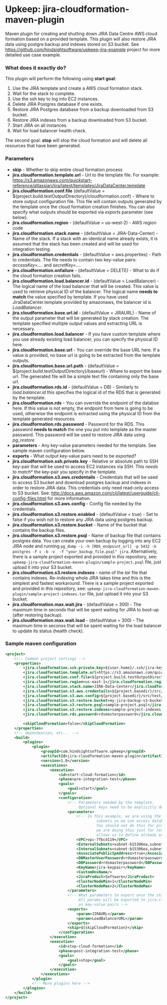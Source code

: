 Upkeep: jira-cloudformation-maven-plugin
========================================
Maven plugin for creating and shutting down JIRA Data Centre AWS cloud formation based on a provided template. This 
plugin will also restore JIRA data using postgre backup and indexes stored on S3 bucket. See 
<https://github.com/hindsightsoftware/upkeep-jira-example> project for more detailed use case example.

### What does it exactly do?

This plugin will perform the following using **start goal**:

1. Use the JIRA template and create a AWS cloud formation stack.
2. Wait for the stack to complete.
3. Use the ssh key to log into EC2 instances.
4. Delete JIRA Postgres database if one exists.
5. Restore JIRA Postgres database from a backup downloaded from S3 bucket.
6. Restore JIRA indexes from a backup downloaded from S3 bucket.
7. Start JIRA on all instances.
8. Wait for load balancer health check.

The second goal: **stop** will stop the cloud formation and will delete all resources that have been generated.

### Parameters

* **skip** - Whether to skip entire cloud formation process
* **jira.cloudformation.template.url** - Url to the template file. For example: 
  <https://s3.amazonaws.com/quickstart-reference/atlassian/jira/latest/templates/JiraDataCenter.template>
* **jira.cloudformation.conf.file** (defaultValue = ${project.build.testOutputDirectory}/cloudformation.conf) - Where to
  store output configuration file. This file will contain outputs generated by the template once the cloud formation
  creation finishes. You can also specify what outputs should be exported via *exports* parameter (see below).
* **jira.cloudformation.region** - (defaultValue = us-west-2) - AWS region code
* **jira.cloudformation.stack.name** - (defaultValue = JIRA-Data-Center) - Name of the stack. If a stack with an
  identical name already exists, it is assumed that the stack has been created and will be used for integration testing.
* **jira.cloudformation.credentials** - (defaultValue = aws.properties) - Path to credentials. The file needs to contain
  two key-value pairs: *accessKey=....* and *secretKey=....*
* **jira.cloudformation.onfailure** - (defaultValue = DELETE) - What to do if the cloud formation creation fails.
* **jira.cloudformation.load.balancer.id** - (defaultValue = LoadBalancer) - The logical name of the load balancer
  that will be created. This value is used to retrieve physical ID of the balancer. The logical name **needs to match**
  the value specified by template. If you have used JiraDataCenter.template provided by amazonaws, the balancer id is
  *LoadBalancer*.
* **jira.cloudformation.base.url.id** - (defaultValue = JIRAURL) - Name of the output parameter that will be generated
  by stack creation. The template specified multiple output values and extracting URL is necessary. 
* **jira.cloudformation.load.balancer** - If you have custom template where you use already existing load balancer, you
  can specify the physical ID here.
* **jira.cloudformation.base.url** - You can override the base URL here. If a value is provided, no base url is going
  to be extracted from the template outputs.
* **jira.cloudformation.base.url.path** -  (defaultValue = ${project.build.testOutputDirectory}/baseurl) - Where to
  export the base url. The generated file will be a simple text file containing only the base url. 
* **jira.cloudformation.rds.id** - (defaultValue = DB) - Similarly to *load.balancer.id* this specifies the logical
  id of the RDS that is generated by the template.
* **jira.cloudformation.rds** - You can override the endpoint of the databse here. If this value is not empty, the
  endpoint from here is going to be used, otherwise the endpoint is extracted using the physical ID from the template
  generated resources.
* **jira.cloudformation.rds.password** - Password for the RDS. This password **needs to match** the one you put into
  template as the master password. This password will be used to restore JIRA data using *pg_restore*
* **parameters** - Any key-value parameters needed for the template. See sample maven configuration below.
* **exports** - What output key-value pairs need to be exported?
* **jira.cloudformation.ssh.private.key** - Relative or absolute path to SSH key-pair that will be used to access EC2
  instances via SSH. This *needs to match** the key-pair you specify in the template.
* **jira.cloudformation.s3.aws.credentails** - Credentials that will be used to access S3 bucket and download postgres
  backup and indexes in order to restore JIRA data. This credentials only need read-only access to S3 bucket. See: 
  <http://docs.aws.amazon.com/cli/latest/userguide/cli-config-files.html> for more information.
* **jira.cloudformation.s3.aws.config** - Config file needed by the credentials.
* **jira.cloudformation.s3.restore.enabled** - (defaultValue = true) - Set to false if you wish not to restore any JIRA
  data using postgres backup.
* **jira.cloudformation.s3.restore.bucket** - Name of the bucket that contains the backup files.
* **jira.cloudformation.s3.restore.psql** - Name of backup file that contains postgres data. You can create your own 
  backup by logging into any EC2 JIRA node and running `pg_dump -i -h [RDS_endpoint_url] -p 5432 -U postgres -F c -b -v 
  -f "your_backup_file.psql" jira`. Alternatively, there is a sample project exported and provided in this repository,
  see: `upkeep-jira-cloudformation-maven-plugin/sample-project.psql` file, just upload it into your S3 bucket.
* **jira.cloudformation.s3.restore.indexes** - name of the *tar* file that contains indexes. Re-indexing whole JIRA
  takes time and this is the simplest and fastest workaround. There is a sample project exported and provided in this
  repository, see: `upkeep-jira-cloudformation-maven-plugin/sample-project-indexes.tar` file, just upload it into
  your S3 bucket.
* **jira.cloudformation.max.wait.jira** - (defaultValue = 300) - The maximum time in seconds that will be spent waiting 
  for JIRA to boot-up (after restoring backup).
* **jira.cloudformation.max.wait.load** - (defaultValue = 300) - The maximum time in seconss that will be spent waiting 
  for the load balancer to update its status (health check).

### Sample maven configuration
```xml
<project>
    <!-- Common project settings -->
    <properties>
        <jira.cloudformation.ssh.private.key>${user.home}/.ssh/jira-keypair.pem</jira.cloudformation.ssh.private.key>
        <jira.cloudformation.template.url>https://s3.amazonaws.com/quickstart-reference/atlassian/jira/latest/templates/JiraDataCenter.template</jira.cloudformation.template.url>
        <jira.cloudformation.conf.file>${project.build.testOutputDirectory}/cloudformation.conf</jira.cloudformation.conf.file>
        <jira.cloudformation.region>us-east-1</jira.cloudformation.region>
        <jira.cloudformation.stack.name>JIRA-Data-Center</jira.cloudformation.stack.name>
        <jira.cloudformation.s3.aws.credentails>${project.basedir}/src/test/resources/s3.aws.user/credentials</jira.cloudformation.s3.aws.credentails>
        <jira.cloudformation.s3.aws.config>${project.basedir}/src/test/resources/s3.aws.user/config</jira.cloudformation.s3.aws.config>
        <jira.cloudformation.s3.restore.bucket>my-jira-backup-s3-bucket</jira.cloudformation.s3.restore.bucket>
        <jira.cloudformation.s3.restore.psql>sample-project.psql</jira.cloudformation.s3.restore.psql>
        <jira.cloudformation.s3.restore.indexes>sample-project-indexes.tar.gz</jira.cloudformation.s3.restore.indexes>
        <jira.cloudformation.rds.password>rdsmasterpassword</jira.cloudformation.rds.password>
        
        <skipCloudFormation>false</skipCloudFormation>
    </properties>
    <!-- dependencies, etc... -->
    <build>
        <plugins>
            <plugin>
                <groupId>com.hindsightsoftware.upkeep</groupId>
                <artifactId>jira-cloudformation-maven-plugin</artifactId>
                <version>1.0</version>
                <executions>
                    <execution>
                        <id>start-cloud-formation</id>
                        <phase>pre-integration-test</phase>
                        <goals>
                            <goal>start</goal>
                        </goals>
                        <configuration>
                            <!-- Parameters needed by the template.
                                 Optional keys need to be explicitly declared with no value -->
                            <parameters>
                                <!-- In this example, we are using the default VPC with public
                                         subnets so we can access database and instances more easily.
                                         You should not do this for production environment! However,
                                         we are doing this just for testing purposes. The JIRA template
                                         allows us to define already existing VPC. -->
                                <VPC>vpc-7fbcd119</VPC>
                                <ExternalSubnets>subnet-b15306ea,subnet-167ceb2a</ExternalSubnets>
                                <InternalSubnets>subnet-b15306ea,subnet-167ceb2a</InternalSubnets>
                                <AssociatePublicIpAddress>true</AssociatePublicIpAddress>
                                <DBMasterUserPassword>rdsmasterpassword</DBMasterUserPassword>
                                <DBPassword>rdsmasterpassword</DBPassword>
                                <KeyName>jira-keypair</KeyName>
                                <CustomDnsName/>
                                <JiraProduct>Software</JiraProduct>
                                <ClusterNodeMin>1</ClusterNodeMin>
                                <ClusterNodeMax>2</ClusterNodeMax>
                            </parameters>
                            <!-- What parameters to export once the stack is built?
                                 All params will be exported to jira.cloudformation.conf.file
                                 as key-value pairs -->
                            <exports>
                                <param>JIRAURL</param>
                                <param>LoadBalancerURL</param>
                            </exports>
                            <skip>${skipCloudFormation}</skip>
                        </configuration>
                    </execution>
                    <execution>
                        <id>stop-cloud-formation</id>
                        <phase>post-integration-test</phase>
                        <goals>
                            <goal>stop</goal>
                        </goals>
                    </execution>
                </executions>
            </plugin>
            <!-- More plugins here -->
        </plugins>
    </build>
</project>
```
